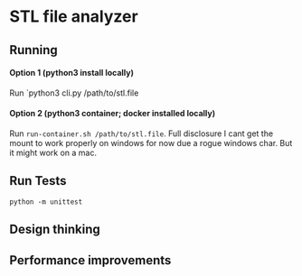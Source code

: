 # STL file analyzer

## Running
#### Option 1 (python3 install locally)
Run `python3 cli.py /path/to/stl.file

#### Option 2 (python3 container; docker installed locally)
Run `run-container.sh /path/to/stl.file`. Full disclosure I cant get the mount to work
properly on windows for now due a rogue windows char. But it might work on a mac.

## Run Tests
`python -m unittest`


## Design thinking


## Performance improvements
